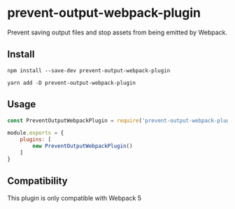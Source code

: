 # prevent-output-webpack-plugin
Prevent saving output files and stop assets from being emitted by Webpack.

## Install

```shell
npm install --save-dev prevent-output-webpack-plugin
```
```shell
yarn add -D prevent-output-webpack-plugin
```

## Usage
```javascript
const PreventOutputWebpackPlugin = require('prevent-output-webpack-plugin');

module.exports = {
    plugins: [
        new PreventOutputWebpackPlugin()
    ]
}
```

## Compatibility

This plugin is only compatible with Webpack 5
